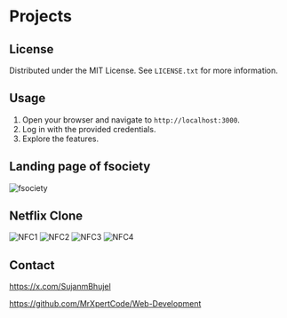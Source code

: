 # Projects

## License

Distributed under the MIT License. See `LICENSE.txt` for more information.

## Usage

1. Open your browser and navigate to `http://localhost:3000`.
2. Log in with the provided credentials.
3. Explore the features.

## Landing page of fsociety

![fsociety](https://github.com/MrXpertCode/Web-Development/assets/138540999/61b10c50-58d0-4d3b-9ed4-7e84886583aa)

## Netflix Clone

![NFC1](https://github.com/MrXpertCode/Web-Development/assets/138540999/5cf9e482-4829-44b1-a38f-0108f6fda720)
![NFC2](https://github.com/MrXpertCode/Web-Development/assets/138540999/c8601cf6-8edc-4924-91b9-0910f60e7d38)
![NFC3](https://github.com/MrXpertCode/Web-Development/assets/138540999/b06aaf7d-1635-47d3-9412-be155b004601)
![NFC4](https://github.com/MrXpertCode/Web-Development/assets/138540999/49c32ec7-4a59-4ee1-93d9-5b403231e1fe)

## Contact
https://x.com/SujanmBhujel

https://github.com/MrXpertCode/Web-Development




